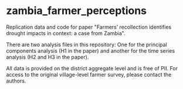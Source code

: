 # zambia_farmer_perceptions
Replication data and code for paper "Farmers’ recollection identifies drought impacts in context: a case from Zambia".

There are two analysis files in this repository: One for the principal components analysis (H1 in the paper) and another for the time series analysis (H2 and H3 in the paper).

All data is provided on the district aggregate level and is free of PII. For access to the original village-level farmer survey, please contact the authors.
